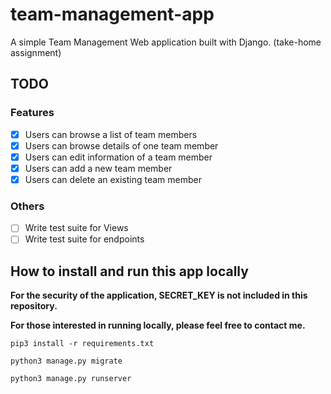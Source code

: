 # team-management-app

A simple Team Management Web application built with Django. (take-home assignment)

## TODO

### Features

- [x] Users can browse a list of team members
- [x] Users can browse details of one team member
- [x] Users can edit information of a team member
- [x] Users can add a new team member
- [x] Users can delete an existing team member

### Others

- [ ] Write test suite for Views
- [ ] Write test suite for endpoints

## How to install and run this app locally

**For the security of the application, SECRET_KEY is not included in this repository.**

**For those interested in running locally, please feel free to contact me.**

```
pip3 install -r requirements.txt
```

```
python3 manage.py migrate
```

```
python3 manage.py runserver
```
